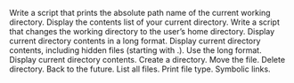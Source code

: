 Write a script that prints the absolute path name of the current working directory.
Display the contents list of your current directory.
Write a script that changes the working directory to the user’s home directory.
Display current directory contents in a long format.
Display current directory contents, including hidden files (starting with .). Use the long format.
Display current directory contents.
Create a directory.
Move the file.
Delete directory.
Back to the future.
List all files.
Print file type.
Symbolic links.
